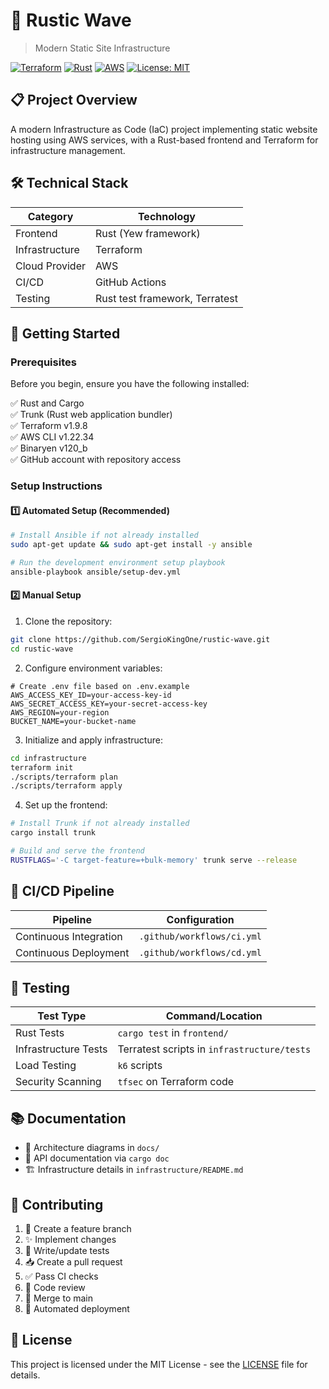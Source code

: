# 🌊 Rustic Wave

> Modern Static Site Infrastructure

[![Terraform](https://img.shields.io/badge/Terraform-v1.9.8-7B42BC?style=flat&logo=terraform)](https://www.terraform.io/)
[![Rust](https://img.shields.io/badge/Rust-v1.81.0-000000?style=flat&logo=rust)](https://www.rust-lang.org/)
[![AWS](https://img.shields.io/badge/AWS-Infrastructure-FF9900?style=flat&logo=amazon-aws)](https://aws.amazon.com/)
[![License: MIT](https://img.shields.io/badge/License-MIT-yellow.svg)](LICENSE)

## 📋 Project Overview

A modern Infrastructure as Code (IaC) project implementing static website hosting using AWS services, with a Rust-based frontend and Terraform for infrastructure management.

## 🛠️ Technical Stack

| Category       | Technology                     |
| -------------- | ------------------------------ |
| Frontend       | Rust (Yew framework)           |
| Infrastructure | Terraform                      |
| Cloud Provider | AWS                            |
| CI/CD          | GitHub Actions                 |
| Testing        | Rust test framework, Terratest |

## 🚀 Getting Started

### Prerequisites

Before you begin, ensure you have the following installed:

✅ Rust and Cargo  
✅ Trunk (Rust web application bundler)  
✅ Terraform v1.9.8  
✅ AWS CLI v1.22.34  
✅ Binaryen v120_b  
✅ GitHub account with repository access

### Setup Instructions

#### 1️⃣ Automated Setup (Recommended)

```bash
# Install Ansible if not already installed
sudo apt-get update && sudo apt-get install -y ansible

# Run the development environment setup playbook
ansible-playbook ansible/setup-dev.yml
```

#### 2️⃣ Manual Setup

1. Clone the repository:

```bash
git clone https://github.com/SergioKingOne/rustic-wave.git
cd rustic-wave
```

2. Configure environment variables:

```env
# Create .env file based on .env.example
AWS_ACCESS_KEY_ID=your-access-key-id
AWS_SECRET_ACCESS_KEY=your-secret-access-key
AWS_REGION=your-region
BUCKET_NAME=your-bucket-name
```

3. Initialize and apply infrastructure:

```bash
cd infrastructure
terraform init
./scripts/terraform plan
./scripts/terraform apply
```

4. Set up the frontend:

```bash
# Install Trunk if not already installed
cargo install trunk

# Build and serve the frontend
RUSTFLAGS='-C target-feature=+bulk-memory' trunk serve --release
```

## 🔄 CI/CD Pipeline

| Pipeline               | Configuration              |
| ---------------------- | -------------------------- |
| Continuous Integration | `.github/workflows/ci.yml` |
| Continuous Deployment  | `.github/workflows/cd.yml` |

## 🧪 Testing

| Test Type            | Command/Location                            |
| -------------------- | ------------------------------------------- |
| Rust Tests           | `cargo test` in `frontend/`                 |
| Infrastructure Tests | Terratest scripts in `infrastructure/tests` |
| Load Testing         | `k6` scripts                                |
| Security Scanning    | `tfsec` on Terraform code                   |

## 📚 Documentation

- 📐 Architecture diagrams in `docs/`
- 📖 API documentation via `cargo doc`
- 🏗️ Infrastructure details in `infrastructure/README.md`

## 🤝 Contributing

1. 🌿 Create a feature branch
2. ✨ Implement changes
3. 🧪 Write/update tests
4. 📥 Create a pull request
5. ✅ Pass CI checks
6. 👀 Code review
7. 🔄 Merge to main
8. 🚀 Automated deployment

## 📄 License

This project is licensed under the MIT License - see the [LICENSE](LICENSE) file for details.
